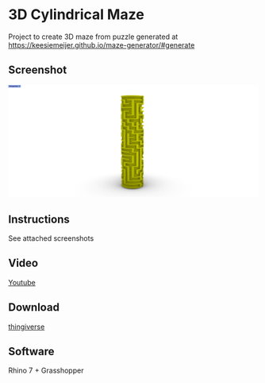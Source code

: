 # 3D Cylindrical Maze

Project to create 3D maze from puzzle generated at https://keesiemeijer.github.io/maze-generator/#generate

## Screenshot

![Rendered](Rendered.jpg)

## Instructions

See attached screenshots

## Video 

[Youtube](https://www.youtube.com/watch?v=91x7Eba9y6k)

## Download

[thingiverse](https://www.thingiverse.com/thing:5601881)

## Software

Rhino 7 + Grasshopper
